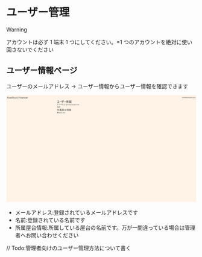 # ユーザー管理

> [!WARNING]
> アカウントは必ず 1 端末 1 つにしてください。=1 つのアカウントを絶対に使い回さないでください

## ユーザー情報ページ

ユーザーのメールアドレス → ユーザー情報からユーザー情報を確認できます

![1](/src/public/users/1.png)

- メールアドレス:登録されているメールアドレスです
- 名前:登録されている名前です
- 所属屋台情報:所属している屋台の名前です。万が一間違っている場合は管理者へお問い合わせください

// Todo:管理者向けのユーザー管理方法について書く

